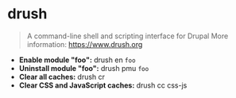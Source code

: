 # drush
> A command-line shell and scripting interface for Drupal
> More information: <https://www.drush.org>
- **Enable module "foo":**
drush en `foo`
- **Uninstall module "foo":**
drush pmu `foo`
- **Clear all caches:**
drush cr
- **Clear CSS and JavaScript caches:**
drush cc css-js

